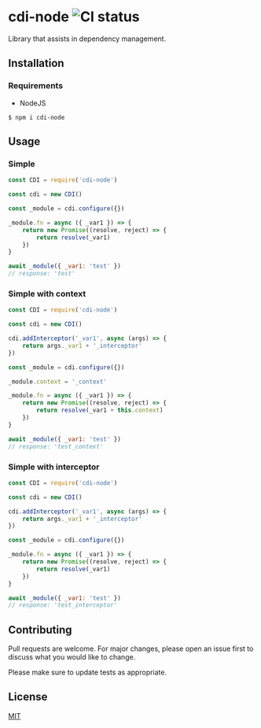 # cdi-node ![CI status](https://img.shields.io/badge/build-passing-brightgreen.svg)

Library that assists in dependency management.

## Installation

### Requirements
* NodeJS

`$ npm i cdi-node`

## Usage

### Simple

```js
const CDI = require('cdi-node')

const cdi = new CDI()

const _module = cdi.configure({})

_module.fn = async ({ _var1 }) => {
    return new Promise((resolve, reject) => {
        return resolve(_var1)
    })
}

await _module({ _var1: 'test' })
// response: 'test'

```

### Simple with context

```js
const CDI = require('cdi-node')

const cdi = new CDI()

cdi.addInterceptor('_var1', async (args) => {
    return args._var1 + '_interceptor'
})

const _module = cdi.configure({})

_module.context = '_context'

_module.fn = async ({ _var1 }) => {
    return new Promise((resolve, reject) => {
        return resolve(_var1 + this.context)
    })
}

await _module({ _var1: 'test' })
// response: 'test_context'

```

### Simple with interceptor

```js
const CDI = require('cdi-node')

const cdi = new CDI()

cdi.addInterceptor('_var1', async (args) => {
    return args._var1 + '_interceptor'
})

const _module = cdi.configure({})

_module.fn = async ({ _var1 }) => {
    return new Promise((resolve, reject) => {
        return resolve(_var1)
    })
}

await _module({ _var1: 'test' })
// response: 'test_interceptor'

```

## Contributing
Pull requests are welcome. For major changes, please open an issue first to discuss what you would like to change.

Please make sure to update tests as appropriate.

## License
[MIT](https://choosealicense.com/licenses/mit/)